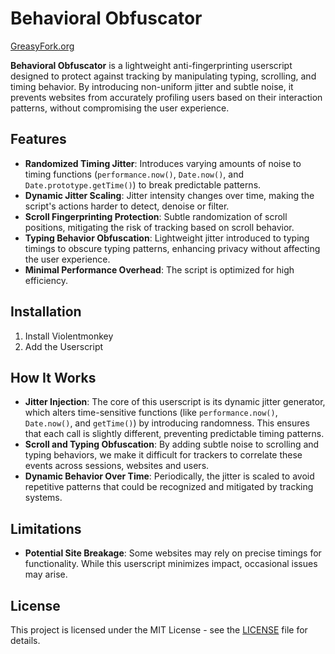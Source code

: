 # Behavioral Obfuscator

[GreasyFork.org](https://greasyfork.org/scripts/531414-behavioral-obfuscator)

**Behavioral Obfuscator** is a lightweight anti-fingerprinting userscript designed to protect against tracking by manipulating typing, scrolling, and timing behavior.
By introducing non-uniform jitter and subtle noise, it prevents websites from accurately profiling users based on their interaction patterns, without compromising the user experience.

## Features

- **Randomized Timing Jitter**: Introduces varying amounts of noise to timing functions (`performance.now()`, `Date.now()`, and `Date.prototype.getTime()`) to break predictable patterns.
- **Dynamic Jitter Scaling**: Jitter intensity changes over time, making the script's actions harder to detect, denoise or filter.
- **Scroll Fingerprinting Protection**: Subtle randomization of scroll positions, mitigating the risk of tracking based on scroll behavior.
- **Typing Behavior Obfuscation**: Lightweight jitter introduced to typing timings to obscure typing patterns, enhancing privacy without affecting the user experience.
- **Minimal Performance Overhead**: The script is optimized for high efficiency.

## Installation

1. Install Violentmonkey
2. Add the Userscript

## How It Works

- **Jitter Injection**: The core of this userscript is its dynamic jitter generator, which alters time-sensitive functions (like `performance.now()`, `Date.now()`, and `getTime()`) by introducing randomness. This ensures that each call is slightly different, preventing predictable timing patterns.
- **Scroll and Typing Obfuscation**: By adding subtle noise to scrolling and typing behaviors, we make it difficult for trackers to correlate these events across sessions, websites and users.
- **Dynamic Behavior Over Time**: Periodically, the jitter is scaled to avoid repetitive patterns that could be recognized and mitigated by tracking systems.

## Limitations

- **Potential Site Breakage**: Some websites may rely on precise timings for functionality. While this userscript minimizes impact, occasional issues may arise.

## License

This project is licensed under the MIT License - see the [LICENSE](LICENSE) file for details.

